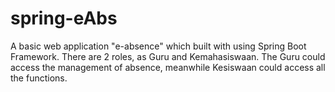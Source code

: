 # spring-eAbs
A basic web application "e-absence" which built with using Spring Boot Framework. There are 2 roles, as Guru and Kemahasiswaan. 
The Guru could access the management of absence, meanwhile Kesiswaan could access all the functions.
